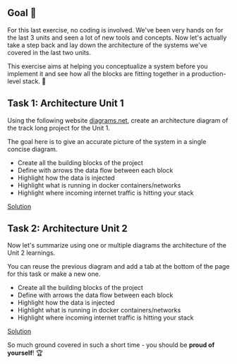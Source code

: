 
## Goal 🎯

For this last exercise, no coding is involved. We've been very hands on for the last 3 units and seen a lot of new tools and concepts.
Now let's actually take a step back and lay down the architecture of the systems we've covered in the last two units.

This exercise aims at helping you conceptualize a system before you implement it and see how all the blocks are fitting together in a production-level stack. 🚀

## Task 1: Architecture Unit 1

Using the following website [diagrams.net](https://app.diagrams.net/), create an architecture diagram of the track long project for the Unit 1.

The goal here is to give an accurate picture of the system in a single concise diagram.

- Create all the building blocks of the project
- Define with arrows the data flow between each block
- Highlight how the data is injected
- Highlight what is running in docker containers/networks
- Highlight where incoming internet traffic is hitting your stack


[Solution](https://wagon-public-datasets.s3.amazonaws.com/data-engineering/W2D5/Le%20Wagon%20-%20Data%20engineering-Week%201%20-%20Track%20Long%20-%20Archictecture.jpg)

## Task 2: Architecture Unit 2

Now let's summarize using one or multiple diagrams the architecture of the Unit 2 learnings.

You can reuse the previous diagram and add a tab at the bottom of the page for this task or make a new one.

- Create all the building blocks of the project
- Define with arrows the data flow between each block
- Highlight how the data is injected
- Highlight what is running in docker containers/networks
- Highlight where incoming internet traffic is hitting your stack

[Solution](https://wagon-public-datasets.s3.amazonaws.com/data-engineering/W2D5/Le%20Wagon%20-%20Data%20engineering-Week%202%20-%20Track%20long.jpg)

So much ground covered in such a short time - you should be **proud of yourself**! 🏆
